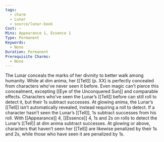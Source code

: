 ```yaml
---
tags:
  - charm
  - Lunar
  - source/lunar-book
Cost: —
Mins: Appearance 1, Essence 1
Type: Permanent
Keywords:
  - None
Duration: Permanent
Prerequisite Charms:
  - None
---
```

The Lunar conceals the marks of her divinity to better walk among humanity. While at dim anima, her [[Tell]] (p. XX) is perfectly concealed from characters who’ve never seen it before. Even magic can’t pierce this concealment, excepting [[Eye of the Unconquered Sun]] and comparable effects. Characters who’ve seen the Lunar’s [[Tell]] before can still roll to detect it, but their 1s subtract successes. At glowing anima, the Lunar’s [[Tell]] isn’t automatically revealed, instead requiring a roll to detect. If a character hasn’t seen the Lunar’s [[Tell]], 1s subtract successes from his roll. With [[Appearance]] 4, [[Essence]] 4, 1s and 2s on rolls to detect the Lunar’s [[Tell]] at dim anima subtract successes. At glowing or above, characters that haven’t seen her [[Tell]] are likewise penalized by their 1s and 2s, while those who have seen it are penalized by 1s.